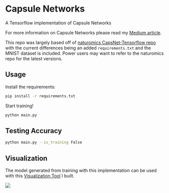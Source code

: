 # Capsule Networks
A Tensorflow implementation of Capsule Networks

For more information on Capsule Networks please read my [Medium article](https://hackernoon.com/capsule-networks-are-shaking-up-ai-heres-how-to-use-them-c233a0971952).

This repo was largely based off of [naturomics CapsNet-Tensorflow repo](https://github.com/naturomics/CapsNet-Tensorflow) with the current differences being an added `requirements.txt` and the MNIST dataset is included. Power users may want to refer to the naturomics repo for the latest versions.

## Usage
Install the requirements:
```bash
pip install -r requirements.txt
```
Start training!
```bash
python main.py
```

## Testing Accuracy
```bash
python main.py --is_training False
```

## Visualization
The model generated from training with this implementation can be used with this [Visualization Tool](https://github.com/bourdakos1/CapsNet-Visualization) I built.

![](https://github.com/bourdakos1/CapsNet-Visualization/raw/master/readme/4.gif)
